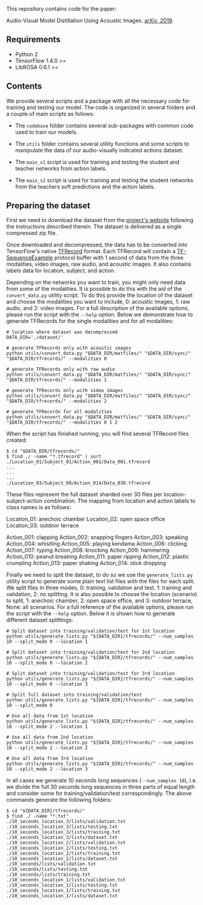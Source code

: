 This repository contains code for the paper:

Audio-Visual Model Distillation Using Acoustic Images. [arXiv, 2019](https://arxiv.org/abs/1904.07933).

## Requirements

- Python 2
- TensorFlow 1.4.0 >=
- LibROSA 0.6.1 >=

## Contents

We provide several scripts and a package with all the necessary code for training and testing our model. The code is organized in several folders and a couple of main scripts as follows:

- The `codebase` folder contains several sub-packages with common code used to train our models.

- The `utils` folder contains several utility functions and some scripts to manipulate the data of our audio-visually indicated actions dataset.

- The `main_s1` script is used for training and testing the student and teacher networks from action labels.

- The `main_s2` script is used for training and testing the student networks from the teachers soft predictions and the action labels.

## Preparing the dataset

First we need to download the dataset from the
[project's website](https://pavis.iit.it/datasets/audio-visually-indicated-actions-dataset) following the instructions
described therein. The dataset is delivered as a single compressed zip file.

Once downloaded and decompressed, the data has to be converted into TensorFlow's native
[TFRecord](https://www.tensorflow.org/api_docs/python/python_io#tfrecords-format-details) format. Each TFRecord
will contain a [TF-SequenceExample](https://github.com/tensorflow/tensorflow/blob/r1.4/tensorflow/core/example/example.proto)
protocol buffer with 1 second of data from the three modalities, video images, raw audio, and acoustic images.
It also contains labels data for location, subject, and action.

Depending on the networks you want to train, you might only need data from some of the modalities. It is possible to do
this with the aid of the `convert_data.py` utility script. To do this provide the location of the
dataset and choose the modalities you want to include, 0: acoustic images, 1: raw audio, and 2: video images. For a full
description of the available options, please run the script with the `--help` option. Below we demonstrate how to
generate TFRecords for the single modalities and for all modalities:

```shell
# location where dataset was decompressed
DATA_DIR='./dataset/'

# generate TFRecords only with acoustic images
python utils/convert_data.py "$DATA_DIR/matfiles/" "$DATA_DIR/sync/" "$DATA_DIR/tfrecords/" --modalities 0

# generate TFRecords only with raw audio
python utils/convert_data.py "$DATA_DIR/matfiles/" "$DATA_DIR/sync/" "$DATA_DIR/tfrecords/" --modalities 1

# generate TFRecords only with video images
python utils/convert_data.py "$DATA_DIR/matfiles/" "$DATA_DIR/sync/" "$DATA_DIR/tfrecords/" --modalities 2

# generate TFRecords for all modalities
python utils/convert_data.py "$DATA_DIR/matfiles/" "$DATA_DIR/sync/" "$DATA_DIR/tfrecords/" --modalities 0 1 2
```

When the script has finished running, you will find several TFRecord files created:

```shell
$ cd "$DATA_DIR/tfrecords/"
$ find ./ -name "*.tfrecord" | sort
./Location_01/Subject_01/Action_001/Data_001.tfrecord
...
...
...
./Location_03/Subject_09/Action_014/Data_030.tfrecord
```

These files represent the full dataset sharded over 30 files per location-subject-action combination. The mapping from
location and action labels to class names is as follows:

Location_01: anechoic chamber
Location_02: open space office
Location_03: outdoor terrace

Action_001: clapping
Action_002: snapping fingers
Action_003: speaking
Action_004: whistling
Action_005: playing kendama
Action_006: clicking
Action_007: typing
Action_008: knocking
Action_009: hammering
Action_010: peanut breaking
Action_011: paper ripping
Action_012: plastic crumpling
Action_013: paper shaking
Action_014: stick dropping

Finally we need to split the dataset, to do so we use the `generate_lists.py` utility script to generate some plain text
list files with the files for each split. We split files in three modes, 0: training, validation and test. 1: training and
validation, 2: no splitting. It is also possible to choose the location (scenario) to split, 1: anechoic chamber, 2:
open space office, and 3: outdoor terrace, None: all scenarios. For a full reference of the available options, please
run the script with the `--help` option. Below it is shown how to generate different dataset splittings:

```shell
# Split dataset into training/validation/test for 1st location
python utils/generate_lists.py "${DATA_DIR}/tfrecords/" --num_samples 10 --split_mode 0 --location 1

# Split dataset into training/validation/test for 2nd location
python utils/generate_lists.py "${DATA_DIR}/tfrecords/" --num_samples 10 --split_mode 0 --location 2

# Split dataset into training/validation/test for 3rd location
python utils/generate_lists.py "${DATA_DIR}/tfrecords/" --num_samples 10 --split_mode 0 --location 3

# Split full dataset into training/validation/test
python utils/generate_lists.py "${DATA_DIR}/tfrecords/" --num_samples 10 --split_mode 0

# Use all data from 1st location
python utils/generate_lists.py "${DATA_DIR}/tfrecords/" --num_samples 10 --split_mode 2 --location 1

# Use all data from 2nd location
python utils/generate_lists.py "${DATA_DIR}/tfrecords/" --num_samples 10 --split_mode 2 --location 2

# Use all data from 3rd location
python utils/generate_lists.py "${DATA_DIR}/tfrecords/" --num_samples 10 --split_mode 2 --location 3
```

In all cases we generate 10 seconds long sequences (`--num_samples 10`), i.e. we divide the full 30 seconds long
sequences in three parts of equal length and consider some for training/validation/test correspondingly. The above
commands generate the following folders:

```shell
$ cd "${DATA_DIR}/tfrecords/"
$ find ./ -name "*.txt"
./10_seconds_location_3/lists/validation.txt
./10_seconds_location_3/lists/testing.txt
./10_seconds_location_3/lists/training.txt
./10_seconds_location_3/lists/dataset.txt
./10_seconds_location_2/lists/validation.txt
./10_seconds_location_2/lists/testing.txt
./10_seconds_location_2/lists/training.txt
./10_seconds_location_2/lists/dataset.txt
./10_seconds/lists/validation.txt
./10_seconds/lists/testing.txt
./10_seconds/lists/training.txt
./10_seconds_location_1/lists/validation.txt
./10_seconds_location_1/lists/testing.txt
./10_seconds_location_1/lists/training.txt
./10_seconds_location_1/lists/dataset.txt
```
